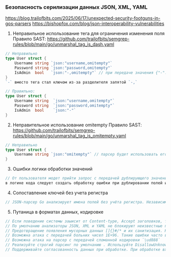 ### Безопасность серилизации данных JSON, XML, YAML
https://blog.trailofbits.com/2025/06/17/unexpected-security-footguns-in-gos-parsers
https://bishopfox.com/blog/json-interoperability-vulnerabilities

1. Неправильное использование тега для ограничения изменения поля
Правило SAST: https://github.com/trailofbits/semgrep-rules/blob/main/go/unmarshal_tag_is_dash.yaml
```go
// Неправильно
type User struct {
    Username string `json:"username,omitempty"`
    Password string `json:"password,omitempty"`
    IsAdmin  bool   `json:"-,omitempty"` // при передаче значения {"-": true}, результат: {Username:"", Password:"", IsAdmin:true}
}
`-` вместо тега стал ключом из-за разделителя запятой `-,`

// Правильно:
type User struct {
    Username string  `json:"username,omitempty"`
    Password string  `json:"password,omitempty"`
    IsAdmin  bool    `json:"-"`
}
```
2. Неправительное использование omitempty
Правило SAST: https://github.com/trailofbits/semgrep-rules/blob/main/go/unmarshal_tag_is_omitempty.yaml
```go
// Неправильно
type User struct {
    Username string `json:"omitempty"` // парсер будет использовать его omitempty в качестве значения
}
```
3. Ошибки логики обработки значений
```go
// От пользователя модет прийти запрос с передачей дублирующего значения {"action": "Action1", "action": "Action2"}. В Go парсер JSON всегда выбирает последний . Предотвратить это поведение невозможно.
в логике кода следует создать обработку ошибки при дублировании полей и создание безопасного значения по умолчанию
```
4. Сопоставление ключей без учета регистра
```go
// JSON-парсер Go анализирует имена полей без учёта регистра. Независимо от того, пишете ли вы action action, ACTION, или aCtIoN, парсер считает их идентичными. См. https://pkg.go.dev/encoding/json#Unmarshal
```
5. Путаница в форматах данных, кодировке
```go
// Если поведение системы заыисит от Content-type, Accept заголовков, то злоумышленник может изменить формат и обойти логику парсера
// По умолчанию анализаторы JSON, XML и YAML не блокируют неизвестные поля.
// Предотвращение появления мусорных данных []{}#/* и их санитизация. Не доверять полям от пользователя
// Возможна атака с передачей больних чисел 1E+96. Такие ошибки часто возникают при обработке целых чисел или чисел с плавающей точкой, которые невозможно точно представить.
// Возможна атака на парсер с передачей сломанной кодировки `\ud888`
// Реализуйте строгий парсинг по умолчанию . Используйте DisallowUnknownFields для JSON KnownFields(true)и YAML. К сожалению, это всё, что можно сделать напрямую с помощью API парсера Go.
// Поддерживайте согласованность данных при обработке. При обработке входных данных в нескольких сервисах обеспечьте единообразие результатов анализа, всегда используя один и тот же парсер или реализуя дополнительные уровни проверки, например, strictJSONParseфункцию
```
